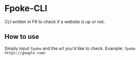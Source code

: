 # Fpoke-CLI
CLI written in F# to check if a website is up or not.

## How to use
Simply input  `fpoke` and the url you'd like to check.
Example:
 `fpoke https://google.com/`
